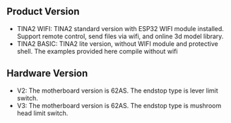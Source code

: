 ## Product Version
- TINA2 WIFI: TINA2 standard version with ESP32 WIFI module installed. Support remote control, send files via wifi, and online 3d model library.
- TINA2 BASIC: TINA2 lite version, without WIFI module and protective shell.
The examples provided here compile without wifi

## Hardware Version
- V2: The motherboard version is 62AS. The endstop type is lever limit switch.
- V3: The motherboard version is 62AS. The endstop type is mushroom head limit switch.
